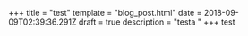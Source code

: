 +++
title = "test"
template = "blog_post.html"
date = 2018-09-09T02:39:36.291Z
draft = true
description = "testa "
+++
test
